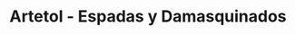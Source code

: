 ---
title: "Artetol - Espadas y Damasquinados"
url: /toledo/artetol-espadas-y-damasquinados/
shop: Andenken
---